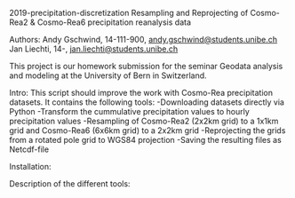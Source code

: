 2019-precipitation-discretization
Resampling and Reprojecting of Cosmo-Rea2 & Cosmo-Rea6 precipitation reanalysis data

Authors:
Andy Gschwind, 14-111-900, andy.gschwind@students.unibe.ch
Jan Liechti, 14-, jan.liechti@students.unibe.ch

This project is our homework submission for the seminar Geodata analysis and modeling at the University of Bern in Switzerland. 

Intro:
This script should improve the work with Cosmo-Rea precipitation datasets. It contains the following tools:
-Downloading datasets directly via Python
-Transform the cummulative precipitation values to hourly precipitation values
-Resampling of Cosmo-Rea2 (2x2km grid) to a 1x1km grid and Cosmo-Rea6 (6x6km grid) to a 2x2km grid
-Reprojecting the grids from a rotated pole grid to WGS84 projection
-Saving the resulting files as Netcdf-file

Installation:

Description of the different tools:
